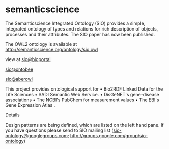 # semanticscience
The Semanticscience Integrated Ontology (SIO) provides a simple, integrated ontology of types and relations for rich description of objects, processes and their attributes. The SIO paper has now been published. 

The OWL2 ontology is available at http://semanticscience.org/ontology/sio.owl 

view at 
[sio@bioportal](http://bioportal.bioontology.org/ontologies/SIO)

[sio@ontobee](http://www.ontobee.org/browser/index.php?o=SIO) 

[sio@aberowl](http://aber-owl.net/ontology/SIO)



This project provides ontological support for 
• Bio2RDF Linked Data for the Life Sciences 
• SADI Semantic Web Service. 
• DisGeNET's gene-disease associations 
• The NCBI's PubChem for measurement values 
• The EBI's Gene Expression Atlas . 


Details

 Design patterns are being defined, which are listed on the left hand pane. If you have questions please send to SIO mailing list (sio-ontology@googlegroups.com; http://groups.google.com/group/sio-ontology) 
